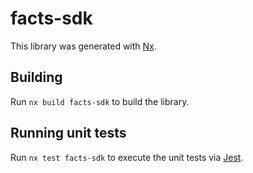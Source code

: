 # facts-sdk

This library was generated with [Nx](https://nx.dev).

## Building

Run `nx build facts-sdk` to build the library.

## Running unit tests

Run `nx test facts-sdk` to execute the unit tests via [Jest](https://jestjs.io).

